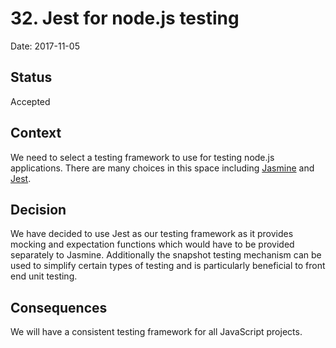 # 32. Jest for node.js testing

Date: 2017-11-05

## Status

Accepted

## Context

We need to select a testing framework to use for testing node.js applications. There are
many choices in this space including [Jasmine](https://jasmine.github.io/) and
[Jest](https://facebook.github.io/jest/).

## Decision

We have decided to use Jest as our testing framework as it provides mocking and
expectation functions which would have to be provided separately to Jasmine. Additionally
the snapshot testing mechanism can be used to simplify certain types of testing and is
particularly beneficial to front end unit testing.

## Consequences

We will have a consistent testing framework for all JavaScript projects.

